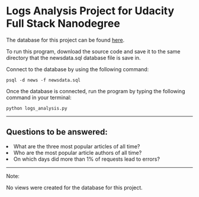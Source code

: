 <h1>Logs Analysis Project for Udacity Full Stack Nanodegree</h1>

The database for this project can be found <a href='https://d17h27t6h515a5.cloudfront.net/topher/2016/August/57b5f748_newsdata/newsdata.zip'>here</a>. 

To run this program, download the source code and save it to the same directory that the newsdata.sql database file is save in.

Connect to the database by using the following command:

<code>psql -d news -f newsdata.sql</code>

Once the database is connected, run the program by typing the following command in your terminal:

<code>python logs_analysis.py</code>

---

<h2>Questions to be answered:</h2>

<li>What are the three most popular articles of all time?</li>
<li>Who are the most popular article authors of all time?</li>
<li>On which days did more than 1% of requests lead to errors?</li>

---
Note: 

No views were created for the database for this project.